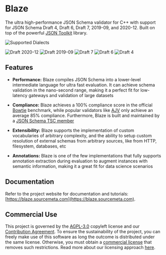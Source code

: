 Blaze
=====

The ultra high-performance JSON Schema validator for C++ with support for JSON
Schema Draft 4, Draft 6, Draft 7, 2019-09, and 2020-12. Built on top of the
powerful [JSON Toolkit](https://github.com/sourcemeta/jsontoolkit) library.

![Supported Dialects](https://img.shields.io/endpoint?url=https%3A%2F%2Fbowtie.report%2Fbadges%2Fc%2B%2B-blaze%2Fsupported_versions.json)

![Draft 2020-12](https://img.shields.io/endpoint?url=https%3A%2F%2Fbowtie.report%2Fbadges%2Fc%2B%2B-blaze%2Fcompliance%2Fdraft2020-12.json)
![Draft 2019-09](https://img.shields.io/endpoint?url=https%3A%2F%2Fbowtie.report%2Fbadges%2Fc%2B%2B-blaze%2Fcompliance%2Fdraft2019-09.json)
![Draft 7](https://img.shields.io/endpoint?url=https%3A%2F%2Fbowtie.report%2Fbadges%2Fc%2B%2B-blaze%2Fcompliance%2Fdraft7.json)
![Draft 6](https://img.shields.io/endpoint?url=https%3A%2F%2Fbowtie.report%2Fbadges%2Fc%2B%2B-blaze%2Fcompliance%2Fdraft6.json)
![Draft 4](https://img.shields.io/endpoint?url=https%3A%2F%2Fbowtie.report%2Fbadges%2Fc%2B%2B-blaze%2Fcompliance%2Fdraft4.json)

Features
--------

- **Performance:** Blaze compiles JSON Schema into a lower-level intermediate
  language for ultra fast evaluation. It can achieve schema validation in the
  nano-second range, making it a perfect fit for low-latency gateways and
  validation of large datasets

- **Compliance:** Blaze achieves a 100% compliance score in the official
  [Bowtie](https://bowtie.report/#/implementations/cpp-blaze) benchmark, while
  popular validators like [AJV](https://bowtie.report/#/implementations/js-ajv)
  only achieve an average 85% compliance. Furthermore, Blaze is built and
  maintained by a [JSON Schema TSC member](https://www.jviotti.com)

- **Extensibility:** Blaze supports the implementation of custom vocabularies
  of arbitrary complexity, and the ability to setup custom resolution of
  external schemas from arbitrary sources, like from HTTP, filesystem,
  databases, etc

- **Annotations:** Blaze is one of the few implementations that fully supports
  annotation extraction during evaluation to augment instances with semantic
  information, making it a great fit for data science scenarios

Documentation
-------------

Refer to the project website for documentation and tutorials:
[https://blaze.sourcemeta.com](https://blaze.sourcemeta.com).

Commercial Use
--------------

This project is governed by the [AGPL-3.0](./LICENSE) copyleft license and our
[Contribution
Agreement](https://github.com/sourcemeta/.github/blob/main/CONTRIBUTING.md). To
ensure the sustainability of the project, you can freely make use of this
software as long the outcome is distributed under the same license. Otherwise,
you must obtain a [commercial license](./LICENSE-COMMERCIAL) that removes such
restrictions. Read more about our licensing approach
[here](https://www.sourcemeta.com/licensing/).

